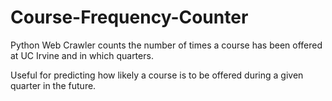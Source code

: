 # Course-Frequency-Counter
Python Web Crawler counts the number of times a course has been offered at UC Irvine and in which quarters. 

Useful for predicting how likely a course is to be offered during a given quarter in the future.
